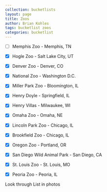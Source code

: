 ```yaml
---
collection: bucketlists
layout: page
title: Zoos
author: Brian Kohles
tags: bucketlist zoos
categories: bucketlist
---
```


- [ ] Memphis Zoo - Memphis, TN
- [x] Hogle Zoo - Salt Lake City, UT
- [x] Denver Zoo - Denver, CO
- [x] National Zoo - Washington D.C.
- [x] Miller Park Zoo - Bloomington, IL
- [x] Henry Doyle - Springfield, IL
- [x] Henry Villas - Milwaukee, WI
- [x] Omaha Zoo - Omaha, NE
- [x] Lincoln Park Zoo - Chicago, IL
- [x] Brookfield Zoo - Chicago, IL
- [x] Oregon Zoo - Portland, OR
- [x] San Diego Wild Animal Park - San Diego, CA
- [x] St. Louis Zoo - St. Louis, MO
- [X] Peoria Zoo - Peoria, IL


Look through List in photos

